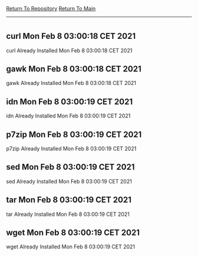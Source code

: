 [Return To Repository](https://github.com/bast69/piholeparser/)
[Return To Main](https://github.com/bast69/piholeparser/blob/master/RecentRunLogs/Mainlog.md)
____________________________________
# 
## curl Mon Feb  8 03:00:18 CET 2021
curl Already Installed Mon Feb  8 03:00:18 CET 2021
## gawk Mon Feb  8 03:00:18 CET 2021
gawk Already Installed Mon Feb  8 03:00:18 CET 2021
## idn Mon Feb  8 03:00:19 CET 2021
idn Already Installed Mon Feb  8 03:00:19 CET 2021
## p7zip Mon Feb  8 03:00:19 CET 2021
p7zip Already Installed Mon Feb  8 03:00:19 CET 2021
## sed Mon Feb  8 03:00:19 CET 2021
sed Already Installed Mon Feb  8 03:00:19 CET 2021
## tar Mon Feb  8 03:00:19 CET 2021
tar Already Installed Mon Feb  8 03:00:19 CET 2021
## wget Mon Feb  8 03:00:19 CET 2021
wget Already Installed Mon Feb  8 03:00:19 CET 2021
